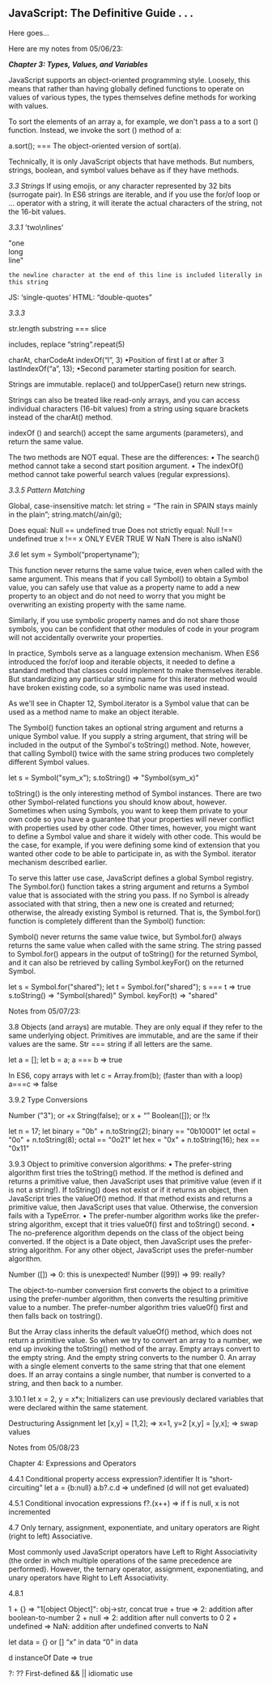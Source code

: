 <h2>JavaScript: The Definitive Guide . . .</h2>

Here goes...

Here are my notes from 05/06/23:

<em><b>Chapter 3: Types, Values, and Variables</em></b>

JavaScript supports an object-oriented programming style. Loosely, this means that rather than having globally defined functions to operate on values of various types, the types themselves define methods for working with values.

To sort the elements of an array a, for example, we don't pass a to a sort () function. Instead, we invoke the sort () method of a:

a.sort(); === The object-oriented version of sort(a).

Technically, it is only JavaScript objects that have methods. But numbers, strings, boolean, and symbol values behave as if they have methods.


<em>3.3 Strings</em>
If using emojis, or any character represented by 32 bits (surrogate pair). In ES6 strings are iterable, and if you use the for/of loop or ... operator with a string, it will iterate the actual characters of the string, not the 16-bit values.

<em>3.3.1</em>
'two\nlines'

"one\
long\
line"

`the newline character at the end of this line
 is included literally in this string`

JS: ‘single-quotes’
HTML: “double-quotes” 


<em>3.3.3</em>

str.length
substring === slice

 includes, replace
“string”.repeat(5)

charAt, charCodeAt
indexOf(“l”, 3)
•Position of first l at or after 3
lastIndexOf(“a”, 13);
•Second parameter starting position for search. 

Strings are immutable. replace() and toUpperCase() return new strings. 

Strings can also be treated like read-only arrays, and you can access individual characters (16-bit values) from a string using square brackets instead of the charAt() method. 

indexOf () and search() accept the same arguments (parameters), and return the same value.

The two methods are NOT equal.
These are the differences:
• The search() method cannot take a second start position argument.
• The indexOf() method cannot take powerful search values (regular expressions).


<em>3.3.5 Pattern Matching</em>

Global, case-insensitive match:
let string = “The rain in SPAIN stays mainly in the plain”;
string.match(/ain/gi);

Does equal:    Null == undefined     true
Does not strictly equal:   Null !== undefined     true
x !== x ONLY EVER TRUE W NaN
There is also isNaN()


<em>3.6</em>
let sym = Symbol(“propertyname”);

This function never returns the same value twice, even when called with the same argument. This means that if you call Symbol() to obtain a Symbol value, you can safely use that value as a property name to add a new property to an object and do not need to worry that you might be overwriting an existing property with the same name.

Similarly, if you use symbolic property names and do not share those symbols, you can be confident that other modules of code in your program will not accidentally overwrite your properties.

In practice, Symbols serve as a language extension mechanism. When ES6 introduced the for/of loop and iterable objects, it needed to define a standard method that classes could implement to make themselves iterable. But standardizing any particular string name for this iterator method would have broken existing code, so a symbolic name was used instead.

As we'll see in Chapter 12, Symbol.iterator is a Symbol value that can be used as a method name to make an object iterable.

The Symbol() function takes an optional string argument and returns a unique Symbol value. If you supply a string argument, that string will be included in the output of the Symbol's toString() method. Note, however, that calling Symbol() twice with the same string produces two completely different Symbol values.

let s = Symbol("sym_x");
s.toString()   => "Symbol(sym_x)"

toString() is the only interesting method of Symbol instances. There are two other Symbol-related functions you should know about, however. Sometimes when using Symbols, you want to keep them private to your own code so you have a guarantee that your properties will never conflict with properties used by other code. Other times, however, you might want to define a Symbol value and share it widely with other code. This would be the case, for example, if you were defining some kind of extension that you wanted other code to be able to participate in, as with the Symbol. iterator mechanism described earlier.

To serve this latter use case, JavaScript defines a global Symbol registry. The Symbol.for() function takes a string argument and returns a Symbol value that is associated with the string you pass. If no Symbol is already associated with that string, then a new one is created and returned; otherwise, the already existing Symbol is returned. That is, the Symbol.for() function is completely different than the Symbol() function:

Symbol() never returns the same value twice, but Symbol.for() always returns the same value when called with the same string. The string passed to Symbol.for() appears in the output of toString() for the returned Symbol, and it can also be retrieved by calling Symbol.keyFor() on the returned Symbol.

let s = Symbol.for("shared");
let t = Symbol.for("shared");
s === t    => true
s.toString()    => "Symbol(shared)"
Symbol. keyFor(t)    => "shared"



Notes from 05/07/23:


3.8
Objects (and arrays) are mutable. They are only equal if they refer to the same underlying object. Primitives are immutable, and are the same if their values are the same. Str === string if all letters are the same. 

let a = [];
let b = a;
a === b => true

In ES6, copy arrays with let c = Array.from(b);
(faster than with a loop)
a===c => false 


3.9.2 Type Conversions

Number ("3"); or +x
String(false); or x + “”
Boolean([]); or !!x

let n = 17;
let binary = "0b" + n.toString(2); binary == "0b10001"
let octal = "0o" + n.toString(8); octal == "0o21"
let hex = "0x" + n.toString(16); hex == "0x11"


3.9.3
Object to primitive conversion algorithms:
• The prefer-string algorithm first tries the toString() method. If the method is defined and returns a primitive value, then JavaScript uses that primitive value (even if it is not a string!). If toString() does not exist or if it returns an object, then JavaScript tries the valueOf() method. If that method exists and returns a primitive value, then JavaScript uses that value. Otherwise, the conversion fails with a TypeError.
• The prefer-number algorithm works like the prefer-string algorithm, except that it tries value0f() first and toString() second.
• The no-preference algorithm depends on the class of the object being converted. If the object is a Date object, then JavaScript uses the prefer-string algorithm. For any other object, JavaScript uses the prefer-number algorithm.

Number ([]) => 0: this is unexpected!
Number ([99])  => 99: really?

The object-to-number conversion first converts the object to a primitive using the prefer-number algorithm, then converts the resulting primitive value to a number.
The prefer-number algorithm tries value0f() first and then falls back on tostring().

But the Array class inherits the default valueOf() method, which does not return a primitive value. So when we try to convert an array to a number, we end up invoking the toString() method of the array. Empty arrays convert to the empty string. And the empty string converts to the number 0. An array with a single element converts to the same string that that one element does. If an array contains a single number, that number is converted to a string, and then back to a number.


3.10.1
let x = 2, y = x*x;
Initializers can use previously declared variables that were declared within the same statement.

Destructuring Assignment
let [x,y] = [1,2];   => x=1, y=2
[x,y] = [y,x];        => swap values




Notes from 05/08/23

Chapter 4: Expressions and Operators


4.4.1 Conditional property access
expression?.identifier
It is “short-circuiting”
let a = {b:null}
a.b?.c.d    => undefined  (d will not get evaluated)

4.5.1 Conditional invocation expressions
f?.(x++)   => if f is null, x is not incremented 

4.7
Only ternary, assignment, exponentiate, and unitary operators are Right (right to left) Associative.

Most commonly used JavaScript operators have Left to Right Associativity
(the order in whch multiple operations of the same precedence are 
performed). However, the ternary operator, assignment, exponentiating, and 
unary operators have Right to Left Associativity.

4.8.1

1 + {}    =>    "1[object Object]": obj->str, concat
true + true    => 2: addition after boolean-to-number
2 + null      => 2: addition after null converts to 0
2 + undefined    => NaN: addition after undefined converts to NaN


let data = {} or []
“x” in data
“0” in data

d instanceOf Date  => true

?:
?? First-defined
&& || idiomatic use